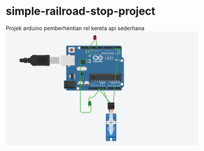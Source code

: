 # simple-railroad-stop-project
Projek arduino pemberhentian rel kereta api sederhana
![](https://github.com/BangAtok/simple-railroad-stop-project/blob/master/Screenshot%202024-01-05%20213900.png)
